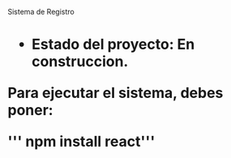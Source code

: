 <hi> Sistema de Registro <h1>

- Estado del proyecto: En construccion.

Para ejecutar el sistema, debes poner:

''' npm install react'''

